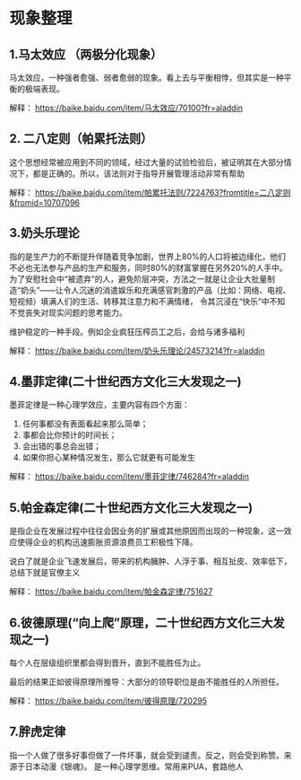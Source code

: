 # 现象整理


## 1.马太效应 （两极分化现象）

马太效应，一种强者愈强、弱者愈弱的现象。看上去与平衡相悖，但其实是一种平衡的极端表现。

解释： https://baike.baidu.com/item/马太效应/70100?fr=aladdin

## 2. 二八定则（帕累托法则）

这个思想经常被应用到不同的领域，经过大量的试验检验后，被证明其在大部分情况下，都是正确的。所以，该法则对于指导开展管理活动非常有帮助

解释： https://baike.baidu.com/item/帕累托法则/7224763?fromtitle=二八定则&fromid=10707096


## 3.奶头乐理论

指的是生产力的不断提升伴随着竞争加剧，世界上80%的人口将被边缘化，他们不必也无法参与产品的生产和服务，同时80%的财富掌握在另外20%的人手中。
为了安慰社会中“被遗弃”的人，避免阶层冲突，方法之一就是让企业大批量制造“奶头”——让令人沉迷的消遣娱乐和充满感官刺激的产品（比如：网络、电视、短视频）填满人们的生活、转移其注意力和不满情绪，
令其沉浸在“快乐”中不知不觉丧失对现实问题的思考能力。

维护稳定的一种手段。例如企业疯狂压榨员工之后，会给与诸多福利

解释： https://baike.baidu.com/item/奶头乐理论/24573214?fr=aladdin


## 4.墨菲定律(二十世纪西方文化三大发现之一)

墨菲定律是一种心理学效应，主要内容有四个方面：
1. 任何事都没有表面看起来那么简单；
2. 事都会比你预计的时间长；
3. 会出错的事总会出错；
4. 如果你担心某种情况发生，那么它就更有可能发生

解释： https://baike.baidu.com/item/墨菲定律/746284?fr=aladdin


## 5.帕金森定律(二十世纪西方文化三大发现之一)

是指企业在发展过程中往往会因业务的扩展或其他原因而出现的一种现象，这一效应使得企业的机构迅速膨胀资源浪费员工积极性下降。

说白了就是企业飞速发展后，带来的机构臃肿、人浮于事、相互扯皮、效率低下，总结下就是官僚主义

解释： https://baike.baidu.com/item/帕金森定律/751627

## 6.彼德原理(“向上爬”原理，二十世纪西方文化三大发现之一)

每个人在层级组织里都会得到晋升，直到不能胜任为止。

最后的结果正如彼得原理所推导：大部分的领导职位是由不能胜任的人所担任。

解释： https://baike.baidu.com/item/彼得原理/720295


## 7.胖虎定律
指一个人做了很多好事但做了一件坏事，就会受到谴责。反之，则会受到称赞。来源于日本动漫《银魂》。
是一种心理学思维。常用来PUA，套路他人






